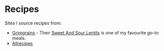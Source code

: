 # Recipes

Sites I source recipes from:

- [Grimgrains](https://grimgrains.com/) - Their
  [Sweet And Sour Lentils](https://grimgrains.com/site/sweet_and_sour_lentils.html)
  is one of my favourite go-to meals.
- [Allrecipes](https://allrecipes.com)

